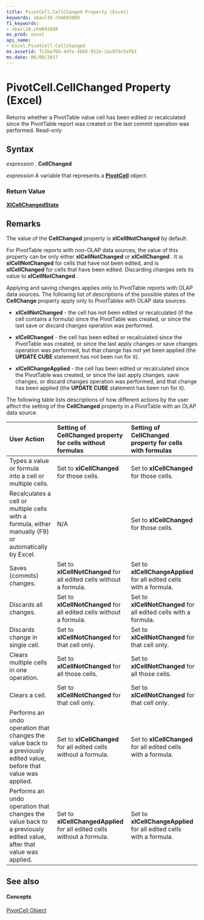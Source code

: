 ```yaml
---
title: PivotCell.CellChanged Property (Excel)
keywords: vbaxl10.chm692088
f1_keywords:
- vbaxl10.chm692088
ms.prod: excel
api_name:
- Excel.PivotCell.CellChanged
ms.assetid: fc2ba7b5-4dfe-4b05-922e-2ac079c5afb1
ms.date: 06/08/2017
---
```



# PivotCell.CellChanged Property (Excel)

Returns whether a PivotTable value cell has been edited or recalculated since the PivotTable report was created or the last commit operation was performed. Read-only


## Syntax

 _expression_ . **CellChanged**

 _expression_ A variable that represents a **[PivotCell](pivotcell-object-excel.md)** object.


### Return Value

 **[XlCellChangedState](xlcellchangedstate-enumeration-excel.md)**


## Remarks

The value of the **CellChanged** property is **xlCellNotChanged** by default.

For PivotTable reports with non-OLAP data sources, the value of this property can be only either **xlCellNotChanged** or **xlCellChanged** . It is **xlCellNotChanged** for cells that have not been edited, and is **xlCellChanged** for cells that have been edited. Discarding changes sets its value to **xlCellNotChanged** .

Applying and saving changes applies only to PivotTable reports with OLAP data sources. The following list of descriptions of the possible states of the **CellChange** property apply only to PivotTables with OLAP data sources:


- **xlCellNotChanged** - the cell has not been edited or recalculated (if the cell contains a formula) since the PivotTable was created, or since the last save or discard changes operation was performed.
    
- **xlCellChanged** - the cell has been edited or recalculated since the PivotTable was created, or since the last apply changes or save changes operation was performed, but that change has not yet been applied (the **UPDATE CUBE** statement has not been run for it).
    
- **xlCellChangeApplied** - the cell has been edited or recalculated since the PivotTable was created, or since the last apply changes, save changes, or discard changes operation was performed, and that change has been applied (the **UPDATE CUBE** statement has been run for it).
    
The following table lists descriptions of how different actions by the user affect the setting of the **CellChanged** property in a PivotTable with an OLAP data source.



|**User Action**|**Setting of CellChanged property for cells without formulas**|**Setting of CellChanged property for cells with formulas**|
|:-----|:-----|:-----|
|Types a value or formula into a cell or multiple cells.|Set to **xlCellChanged** for those cells.|Set to **xlCellChanged** for those cells.|
|Recalculates a cell or multiple cells with a formula, either manually (F9) or automatically by Excel.|N/A|Set to **xlCellChanged** for those cells.|
|Saves (commits) changes.|Set to **xlCellNotChanged** for all edited cells without a formula.|Set to **xlCellChangeApplied** for all edited cells with a formula.|
|Discards all changes.|Set to **xlCellNotChanged** for all edited cells without a formula.|Set to **xlCellNotChanged** for all edited cells with a formula.|
|Discards change in single cell.|Set to **xlCellNotChanged** for that cell only.|Set to **xlCellNotChanged** for that cell only.|
|Clears multiple cells in one operation.|Set to **xlCellNotChanged** for all those cells.|Set to **xlCellNotChanged** for all those cells.|
|Clears a cell.|Set to **xlCellNotChanged** for that cell only.|Set to **xlCellNotChanged** for that cell only.|
|Performs an undo operation that changes the value back to a previously edited value, before that value was applied.|Set to **xlCellChanged** for all edited cells without a formula.|Set to **xlCellChanged** for all edited cells with a formula.|
|Performs an undo operation that changes the value back to a previously edited value, after that value was applied.|Set to **xlCellChangedApplied** for all edited cells without a formula.|Set to **xlCellChangeApplied** for all edited cells with a formula.|

## See also


#### Concepts


[PivotCell Object](pivotcell-object-excel.md)

